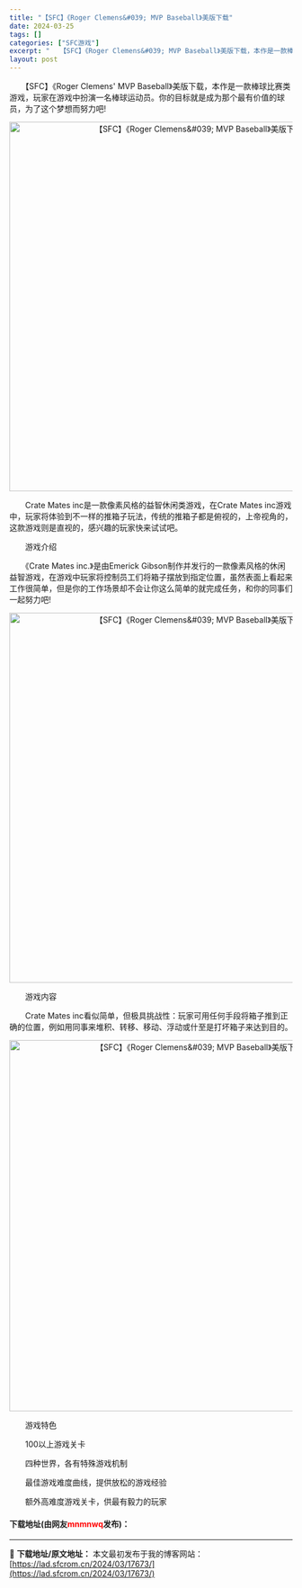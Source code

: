 ```yaml
---
title: "【SFC】《Roger Clemens&#039; MVP Baseball》美版下载"
date: 2024-03-25
tags: []
categories: ["SFC游戏"]
excerpt: "　　【SFC】《Roger Clemens&#039; MVP Baseball》美版下载，本作是一款棒球比赛类游戏，玩家在游戏中扮演一名棒球运动员。你的目标就是成为那个最有价值的球员，为了这个梦想而努力吧! 　　Crate Mates inc是一款像素风格的益智休闲类游戏，在Crate Mates &hellip;"
layout: post
---
```


 <p>　　【SFC】《Roger Clemens&#39; MVP Baseball》美版下载，本作是一款棒球比赛类游戏，玩家在游戏中扮演一名棒球运动员。你的目标就是成为那个最有价值的球员，为了这个梦想而努力吧!</p> <p align="center"><img align="" border="0" src="https://lad.sfcrom.cn/wp-content/uploads/2024/03/20240325_6600c9616080a.png" width="657" alt="【SFC】《Roger Clemens&amp;#039; MVP Baseball》美版下载" /></p> <p>　　Crate Mates inc是一款像素风格的益智休闲类游戏，在Crate Mates inc游戏中，玩家将体验到不一样的推箱子玩法，传统的推箱子都是俯视的，上帝视角的，这款游戏则是直视的，感兴趣的玩家快来试试吧。</p> <p>　　游戏介绍</p> <p>　　《Crate Mates inc.》是由Emerick Gibson制作并发行的一款像素风格的休闲益智游戏，在游戏中玩家将控制员工们将箱子摆放到指定位置，虽然表面上看起来工作很简单，但是你的工作场景却不会让你这么简单的就完成任务，和你的同事们一起努力吧!</p> <p align="center"><img align="" border="0" src="https://lad.sfcrom.cn/wp-content/uploads/2024/03/20240325_6600c9626f7d9.png" width="658" alt="【SFC】《Roger Clemens&amp;#039; MVP Baseball》美版下载" /></p> <p>　　游戏内容</p> <p>　　Crate Mates inc看似简单，但极具挑战性：玩家可用任何手段将箱子推到正确的位置，例如用同事来堆积、转移、移动、浮动或什至是打坏箱子来达到目的。</p> <p align="center"><img align="" border="0" src="https://lad.sfcrom.cn/wp-content/uploads/2024/03/20240325_6600c9636c9bf.png" width="660" alt="【SFC】《Roger Clemens&amp;#039; MVP Baseball》美版下载" /></p> <p>　　游戏特色</p> <p>　　100以上游戏关卡</p> <p>　　四种世界，各有特殊游戏机制</p> <p>　　最佳游戏难度曲线，提供放松的游戏经验</p> <p>　　额外高难度游戏关卡，供最有毅力的玩家</p> <p><h4>下载地址(由网友<font color="red">mnmnwq</font>发布)：</h4></p> 

---
📖 **下载地址/原文地址：** 本文最初发布于我的博客网站：[https://lad.sfcrom.cn/2024/03/17673/](https://lad.sfcrom.cn/2024/03/17673/)
